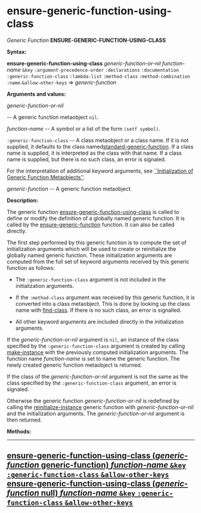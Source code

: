 ensure-generic-function-using-class
===================================

*Generic Function* **ENSURE-GENERIC-FUNCTION-USING-CLASS**

**Syntax:**

**ensure-generic-function-using-class** *generic-function-or-nil* *function-name* `&key` `:argument-precedence-order` `:declarations` `:documentation` `:generic-function-class` `:lambda-list` `:method-class` `:method-combination` `:name` `&allow-other-keys` => *generic-function*

**Arguments and values:**

*generic-function-or-nil*

-- A generic function metaobject `nil`.

*function-name* -- A symbol or a list of the form `(setf symbol)`.

`:generic-function-class` -- A class metaobject or a class name. If it is not supplied, it defaults to the class named[standard-generic-function](class-standard-generic-function.md). If a class name is supplied, it is interpreted as the class with that name. If a class name is supplied, but there is no such class, an error is signaled.

For the interpretation of additional keyword arguments, see [``Initialization of Generic Function Metaobjects''](initialization-of-generic-function-metaobjects.md).

*generic-function* -- A generic function metaobject.

**Description:**

The generic function [ensure-generic-function-using-class](ensure-generic-function-using-class.md) is called to define or modify the definition of a globally named generic function. It is called by the [ensure-generic-function](ensure-generic-function.md) function. It can also be called directly.

The first step performed by this generic function is to compute the set of initialization arguments which will be used to create or reinitialize the globally named generic function. These initialization arguments are computed from the full set of keyword arguments received by this generic function as follows:

-   The `:generic-function-class` argument is not included in the initialization arguments.

-   If the `:method-class` argument was received by this generic function, it is converted into a class metaobject. This is done by looking up the class name with [find-class](http://www.lispworks.com/documentation/HyperSpec/Body/f_find_c.htm#find-class). If there is no such class, an error is signalled.

-   All other keyword arguments are included directly in the initialization arguments.

If the *generic-function-or-nil* argument is `nil`, an instance of the class specified by the `:generic-function-class` argument is created by calling [make-instance](make-instance.md) with the previously computed initialization arguments. The function name *function-name* is set to name the generic function. The newly created generic function metaobject is returned.

If the class of the *generic-function-or-nil* argument is not the same as the class specified by the `:generic-function-class` argument, an error is signaled.

Otherwise the generic function *generic-function-or-nil* is redefined by calling the [reinitialize-instance](http://www.lispworks.com/documentation/HyperSpec/Body/f_reinit.htm#reinitialize-instance) generic function with *generic-function-or-nil* and the initialization arguments. The *generic-function-or-nil* argument is then returned.

**Methods:**

  ---------------------------------------------------------------------------------------------------------------------------------------------------------------------------------------------------------------
  [**ensure-generic-function-using-class** (*generic-function* generic-function) *function-name* `&key` `:generic-function-class` `&allow-other-keys`](ensure-generic-function-using-class-generic-function.md)
  [**ensure-generic-function-using-class** (*generic-function* null) *function-name* `&key` `:generic-function-class` `&allow-other-keys`](ensure-generic-function-using-class-null.md)
  ---------------------------------------------------------------------------------------------------------------------------------------------------------------------------------------------------------------


